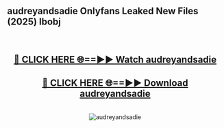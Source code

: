 <h2>audreyandsadie Onlyfans Leaked New Files (2025) lbobj</h2>
<br>
<div align="center">
<h2><a href="https://mediafiles.top/audreyandsadie&ref=git" rel="nofollow">🔴 CLICK HERE 🌐==►► Watch audreyandsadie</a></h2>
<h2><a href="https://mediafiles.top/audreyandsadie&ref=git" rel="nofollow">🔴 CLICK HERE 🌐==►► Download audreyandsadie</a></h2>
<br>
<a href="https://mediafiles.top/audreyandsadie&ref=git" rel="nofollow" data-target="animated-image.originalLink"><img src="https://i.ibb.co.com/xMMVF88/686577567.gif" alt="audreyandsadie" style="max-width: 100%; display: inline-block;" data-target="animated-image.originalImage"></a>
</div>
<br>
<br>